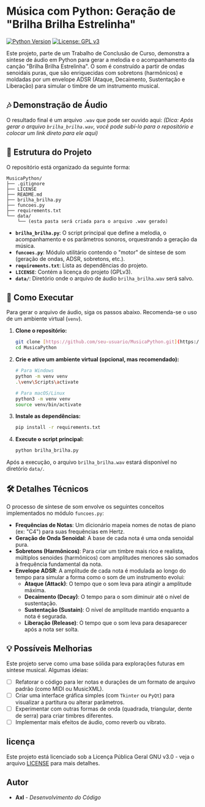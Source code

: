 # Música com Python: Geração de "Brilha Brilha Estrelinha"

[![Python Version](https://img.shields.io/badge/Python-3.7%2B-blue.svg)](https://www.python.org/)
[![License: GPL v3](https://img.shields.io/badge/License-GPLv3-blue.svg)](https://www.gnu.org/licenses/gpl-3.0)

Este projeto, parte de um Trabalho de Conclusão de Curso, demonstra a síntese de áudio em Python para gerar a melodia e o acompanhamento da canção "Brilha Brilha Estrelinha". O som é construído a partir de ondas senoidais puras, que são enriquecidas com sobretons (harmônicos) e moldadas por um envelope ADSR (Ataque, Decaimento, Sustentação e Liberação) para simular o timbre de um instrumento musical.

## 🎶 Demonstração de Áudio

O resultado final é um arquivo `.wav` que pode ser ouvido aqui:
*(Dica: Após gerar o arquivo `brilha_brilha.wav`, você pode subí-lo para o repositório e colocar um link direto para ele aqui)*

## 📂 Estrutura do Projeto

O repositório está organizado da seguinte forma:

```
MusicaPython/
├── .gitignore
├── LICENSE
├── README.md
├── brilha_brilha.py
├── funcoes.py
├── requirements.txt
└── data/
    └── (esta pasta será criada para o arquivo .wav gerado)
```

- **`brilha_brilha.py`**: O script principal que define a melodia, o acompanhamento e os parâmetros sonoros, orquestrando a geração da música.
- **`funcoes.py`**: Módulo utilitário contendo o "motor" de síntese de som (geração de ondas, ADSR, sobretons, etc.).
- **`requirements.txt`**: Lista as dependências do projeto.
- **`LICENSE`**: Contém a licença do projeto (GPLv3).
- **`data/`**: Diretório onde o arquivo de áudio `brilha_brilha.wav` será salvo.

## 🚀 Como Executar

Para gerar o arquivo de áudio, siga os passos abaixo. Recomenda-se o uso de um ambiente virtual (`venv`).

1.  **Clone o repositório:**
    ```bash
    git clone [https://github.com/seu-usuario/MusicaPython.git](https://github.com/seu-usuario/MusicaPython.git)
    cd MusicaPython
    ```

2.  **Crie e ative um ambiente virtual (opcional, mas recomendado):**
    ```bash
    # Para Windows
    python -m venv venv
    .\venv\Scripts\activate

    # Para macOS/Linux
    python3 -m venv venv
    source venv/bin/activate
    ```

3.  **Instale as dependências:**
    ```bash
    pip install -r requirements.txt
    ```

4.  **Execute o script principal:**
    ```bash
    python brilha_brilha.py
    ```

Após a execução, o arquivo `brilha_brilha.wav` estará disponível no diretório `data/`.

## 🛠️ Detalhes Técnicos

O processo de síntese de som envolve os seguintes conceitos implementados no módulo `funcoes.py`:

- **Frequências de Notas**: Um dicionário mapeia nomes de notas de piano (ex: "C4") para suas frequências em Hertz.
- **Geração de Onda Senoidal**: A base de cada nota é uma onda senoidal pura.
- **Sobretons (Harmônicos)**: Para criar um timbre mais rico e realista, múltiplos senoides (harmônicos) com amplitudes menores são somados à frequência fundamental da nota.
- **Envelope ADSR**: A amplitude de cada nota é modulada ao longo do tempo para simular a forma como o som de um instrumento evolui:
  - **Ataque (Attack)**: O tempo que o som leva para atingir a amplitude máxima.
  - **Decaimento (Decay)**: O tempo para o som diminuir até o nível de sustentação.
  - **Sustentação (Sustain)**: O nível de amplitude mantido enquanto a nota é segurada.
  - **Liberação (Release)**: O tempo que o som leva para desaparecer após a nota ser solta.

## 💡 Possíveis Melhorias

Este projeto serve como uma base sólida para explorações futuras em síntese musical. Algumas ideias:

- [ ] Refatorar o código para ler notas e durações de um formato de arquivo padrão (como MIDI ou MusicXML).
- [ ] Criar uma interface gráfica simples (com `Tkinter` ou `PyQt`) para visualizar a partitura ou alterar parâmetros.
- [ ] Experimentar com outras formas de onda (quadrada, triangular, dente de serra) para criar timbres diferentes.
- [ ] Implementar mais efeitos de áudio, como reverb ou vibrato.

## licença

Este projeto está licenciado sob a Licença Pública Geral GNU v3.0 - veja o arquivo [LICENSE](LICENSE) para mais detalhes.

## Autor

- **Axl** - *Desenvolvimento do Código*
